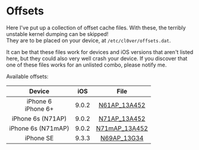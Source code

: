 # Offsets

Here I've put up a collection of offset cache files. With these, the terribly unstable kernel dumping can be skipped!  
They are to be placed on your device, at `/etc/cl0ver/offsets.dat`.  

It can be that these files work for devices and iOS versions that aren't listed here, but they could also very well crash your device. If you discover that one of these files works for an unlisted combo, please notify me.

Available offsets:

| Device                | iOS   | File                                                                                                      |
| :-------------------: | :---: | :-------------------------------------------------------------------------------------------------------: |
| iPhone 6<br>iPhone 6+ | 9.0.2 | [N61AP_13A452](https://raw.githubusercontent.com/Siguza/cl0ver/master/offsets/N61AP_13A452/offsets.dat)   |
| iPhone 6s (N71AP)     | 9.0.2 | [N71AP_13A452](https://raw.githubusercontent.com/Siguza/cl0ver/master/offsets/N71AP_13A452/offsets.dat)   |
| iPhone 6s (N71mAP)    | 9.0.2 | [N71mAP_13A452](https://raw.githubusercontent.com/Siguza/cl0ver/master/offsets/N71mAP_13A452/offsets.dat) |
| iPhone SE             | 9.3.3 | [N69AP_13G34](https://raw.githubusercontent.com/Siguza/cl0ver/master/offsets/N69AP_13G34/offsets.dat)     |
